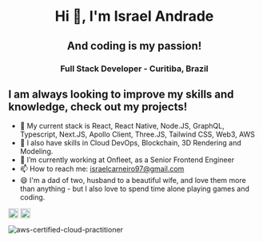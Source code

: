 <h1 align="center">Hi 👋, I'm Israel Andrade</h1>
<h2 align="center">And coding is my passion!</h2>
<h3 align="center">Full Stack Developer - Curitiba, Brazil</h3>

## I am always looking to improve my skills and knowledge, check out my projects!

- 🌱 My current stack is React, React Native, Node.JS, GraphQL, Typescript, Next.JS, Apollo Client, Three.JS, Tailwind CSS, Web3, AWS
- 🚀 I also have skills in Cloud DevOps, Blockchain, 3D Rendering and Modeling.
- 🔭 I’m currently working at Onfleet, as a Senior Frontend Engineer
- 📫 How to reach me: israelcarneiro97@gmail.com
- 😄 I'm a dad of two, husband to a beautiful wife, and love them more than anything - but I also love to spend time alone playing games and coding.

<a href="https://www.linkedin.com/in/devisraelandrade/" target="blank"><img align="center" src="https://cdn.jsdelivr.net/npm/simple-icons@3.0.1/icons/linkedin.svg" alt="https://www.linkedin.com/in/devisraelandrade/" height="20" width="20" /></a>
<a href="https://instagram.com/izzyandrade.dev" target="blank"><img align="center" src="https://cdn.jsdelivr.net/npm/simple-icons@3.0.1/icons/instagram.svg" alt="izzyandrade" height="20" width="20" /></a>

![aws-certified-cloud-practitioner](https://user-images.githubusercontent.com/33944736/172074211-17819702-bf96-4dee-863a-cddf4f3fb1d0.png)
